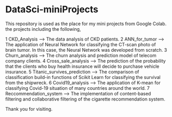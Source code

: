 # DataSci-miniProjects
This repository is used as the place for my mini projects from Google Colab. the projects including the following,

1 CKD_Analysis --> The data analysis of CKD patients.
2 ANN_for_tumor --> The application of Neural Network for classifying the CT-scan photo of brain tumor. In this case, the Neural Network was developed from scratch.
3 Churn_analysis --> The churn analysis and prediction model of telecom company clients.
4 Cross_sale_analysis --> The prediction of the probability that the clients who buy health insurance will decide to purchase vehicle insurance.
5 Titanic_survives_prediction --> The comparison of classification build-in functions of Scikit Learn for classifying the survival from the shipwreck.
6 Covid19_analysis --> The application of K-mean for classifying Covid-19 situation of many countries around the world.
7 Reccommendation_system --> The implementation of content-based filtering and collaborative filtering of the cigarette recommendation system.

Thank you for visiting.
